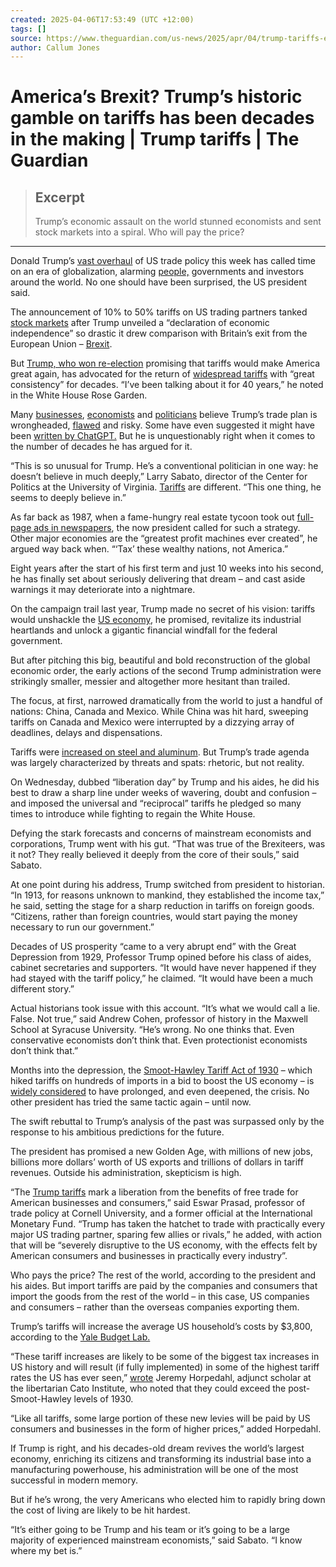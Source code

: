 ```yaml
---
created: 2025-04-06T17:53:49 (UTC +12:00)
tags: []
source: https://www.theguardian.com/us-news/2025/apr/04/trump-tariffs-economy
author: Callum Jones
---
```


# America’s Brexit? Trump’s historic gamble on tariffs has been decades in the making | Trump tariffs | The Guardian

> ## Excerpt
> Trump’s economic assault on the world stunned economists and sent stock markets into a spiral. Who will pay the price?

---
Donald Trump’s [vast overhaul](https://www.theguardian.com/us-news/2025/apr/02/trump-new-tariffs-liberation-day) of US trade policy this week has called time on an era of globalization, alarming [people,](https://www.theguardian.com/us-news/2025/apr/02/trump-tariffs-new-york-reaction) governments and investors around the world. No one should have been surprised, the US president said.

The announcement of 10% to 50% tariffs on US trading partners tanked [stock markets](https://www.theguardian.com/us-news/2025/apr/03/trump-tariffs-stock-market) after Trump unveiled a “declaration of economic independence” so drastic it drew comparison with Britain’s exit from the European Union – [Brexit](https://www.theguardian.com/politics/eu-referendum).

But [Trump, who won re-election](https://www.theguardian.com/us-news/donaldtrump) promising that tariffs would make America great again, has advocated for the return of [widespread tariffs](https://www.theguardian.com/us-news/trump-tariffs) with “great consistency” for decades. “I’ve been talking about it for 40 years,” he noted in the White House Rose Garden.

Many [businesses](https://www.theguardian.com/us-news/2025/apr/02/trump-tariffs-analysis), [economists](https://www.theguardian.com/us-news/2025/apr/03/trumps-idiotic-and-flawed-tariff-calculations-stun-economists) and [politicians](https://www.theguardian.com/us-news/2025/apr/03/republicans-rebuke-trump-tariffs-canada) believe Trump’s trade plan is wrongheaded, [flawed](https://www.theguardian.com/us-news/2025/apr/03/donald-trump-tariffs-antarctica-uninhabited-heard-mcdonald-islands) and risky. Some have even suggested it might have been [written by ChatGPT.](https://www.theverge.com/news/642620/trump-tariffs-formula-ai-chatgpt-gemini-claude-grok) But he is unquestionably right when it comes to the number of decades he has argued for it.

“This is so unusual for Trump. He’s a conventional politician in one way: he doesn’t believe in much deeply,” Larry Sabato, director of the Center for Politics at the University of Virginia. [Tariffs](https://www.theguardian.com/business/tariffs) are different. “This one thing, he seems to deeply believe in.”

As far back as 1987, when a fame-hungry real estate tycoon took out [full-page ads in newspapers](https://images.wsj.net/im-37071), the now president called for such a strategy. Other major economies are the “greatest profit machines ever created”, he argued way back when. “‘Tax’ these wealthy nations, not America.”

Eight years after the start of his first term and just 10 weeks into his second, he has finally set about seriously delivering that dream – and cast aside warnings it may deteriorate into a nightmare.

On the campaign trail last year, Trump made no secret of his vision: tariffs would unshackle the [US economy](https://www.theguardian.com/business/useconomy), he promised, revitalize its industrial heartlands and unlock a gigantic financial windfall for the federal government.

But after pitching this big, beautiful and bold reconstruction of the global economic order, the early actions of the second Trump administration were strikingly smaller, messier and altogether more hesitant than trailed.

The focus, at first, narrowed dramatically from the world to just a handful of nations: China, Canada and Mexico. While China was hit hard, sweeping tariffs on Canada and Mexico were interrupted by a dizzying array of deadlines, delays and dispensations.

Tariffs were [increased on steel and aluminum](https://www.theguardian.com/us-news/2025/mar/11/trump-double-canada-tariffs). But Trump’s trade agenda was largely characterized by threats and spats: rhetoric, but not reality.

On Wednesday, dubbed “liberation day” by Trump and his aides, he did his best to draw a sharp line under weeks of wavering, doubt and confusion – and imposed the universal and “reciprocal” tariffs he pledged so many times to introduce while fighting to regain the White House.

Defying the stark forecasts and concerns of mainstream economists and corporations, Trump went with his gut. “That was true of the Brexiteers, was it not? They really believed it deeply from the core of their souls,” said Sabato.

At one point during his address, Trump switched from president to historian. “In 1913, for reasons unknown to mankind, they established the income tax,” he said, setting the stage for a sharp reduction in tariffs on foreign goods. “Citizens, rather than foreign countries, would start paying the money necessary to run our government.”

Decades of US prosperity “came to a very abrupt end” with the Great Depression from 1929, Professor Trump opined before his class of aides, cabinet secretaries and supporters. “It would have never happened if they had stayed with the tariff policy,” he claimed. “It would have been a much different story.”

Actual historians took issue with this account. “It’s what we would call a lie. False. Not true,” said Andrew Cohen, professor of history in the Maxwell School at Syracuse University. “He’s wrong. No one thinks that. Even conservative economists don’t think that. Even protectionist economists don’t think that.”

Months into the depression, the [Smoot-Hawley Tariff Act of 1930](https://www.theguardian.com/us-news/2017/jan/29/smoot-hawley-tariffs-protectionism-donald-trump) – which hiked tariffs on hundreds of imports in a bid to boost the US economy – is [widely considered](https://www.history.com/articles/trade-war-great-depression-trump-smoot-hawley) to have prolonged, and even deepened, the crisis. No other president has tried the same tactic again – until now.

The swift rebuttal to Trump’s analysis of the past was surpassed only by the response to his ambitious predictions for the future.

The president has promised a new Golden Age, with millions of new jobs, billions more dollars’ worth of US exports and trillions of dollars in tariff revenues. Outside his administration, skepticism is high.

“The [Trump tariffs](https://www.theguardian.com/us-news/trump-tariffs) mark a liberation from the benefits of free trade for American businesses and consumers,” said Eswar Prasad, professor of trade policy at Cornell University, and a former official at the International Monetary Fund. “Trump has taken the hatchet to trade with practically every major US trading partner, sparing few allies or rivals,” he added, with action that will be “severely disruptive to the US economy, with the effects felt by American consumers and businesses in practically every industry”.

Who pays the price? The rest of the world, according to the president and his aides. But import tariffs are paid by the companies and consumers that import the goods from the rest of the world – in this case, US companies and consumers – rather than the overseas companies exporting them.

Trump’s tariffs will increase the average US household’s costs by $3,800, according to the [Yale Budget Lab.](https://budgetlab.yale.edu/research/where-we-stand-fiscal-economic-and-distributional-effects-all-us-tariffs-enacted-2025-through-april)

“These tariff increases are likely to be some of the biggest tax increases in US history and will result (if fully implemented) in some of the highest tariff rates the US has ever seen,” [wrote](https://www.cato.org/blog/trumps-tariffs-arent-reciprocal-are-massive-tax-increase-americans) Jeremy Horpedahl, adjunct scholar at the libertarian Cato Institute, who noted that they could exceed the post-Smoot-Hawley levels of 1930.

“Like all tariffs, some large portion of these new levies will be paid by US consumers and businesses in the form of higher prices,” added Horpedahl.

If Trump is right, and his decades-old dream revives the world’s largest economy, enriching its citizens and transforming its industrial base into a manufacturing powerhouse, his administration will be one of the most successful in modern memory.

But if he’s wrong, the very Americans who elected him to rapidly bring down the cost of living are likely to be hit hardest.

“It’s either going to be Trump and his team or it’s going to be a large majority of experienced mainstream economists,” said Sabato. “I know where my bet is.”
